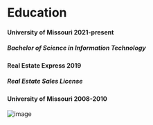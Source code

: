 # Education

#### University of Missouri 2021-present
##### Bachelor of Science in Information Technology

#### Real Estate Express 2019
##### Real Estate Sales License

#### University of Missouri 2008-2010

![image](https://www.mizzou.com/s/1002/images/editor_documents/Branding/Tiger-Plaza-1.jpg)
